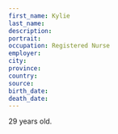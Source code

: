 ```yaml
---
first_name: Kylie
last_name: 
description: 
portrait: 
occupation: Registered Nurse
employer: 
city: 
province: 
country: 
source: 
birth_date: 
death_date: 
---
```


29 years old.